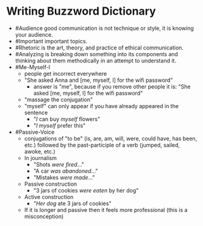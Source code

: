 # Writing Buzzword Dictionary
- #Audience good communication is not technique or style, it is knowing your audience.
- #Important important topics.
- #Rhetoric is the art, theory, and practice of ethical communication.
- #Analyzing is breaking down something into its components and thinking about them methodically in an attempt to understand it.
- #Me-Myself-I
  - people get incorrect everywhere
  - "She asked Anna and [me, myself, I] for the wifi password"
    - answer is "me", because if you remove other people it is: "She asked [me, myself, I] for the wifi password"
  - "massage the conjugation"
  - "myself" can only appear if you have already appeared in the sentence
    - "*I* can buy _myself_ flowers"
    - "*I myself* prefer this"
- #Passive-Voice
  - conjugations of "to be" (is, are, am, will, were, could have, has been, etc.) followed by the past-participle of a verb (jumped, sailed, awoke, etc.)
  - In journalism
    - "Shots *were fired*..."
    - "A car *was abandoned*..."
    - "Mistakes *were made*..."
  - Passive construction
    - "3 jars of cookies *were eaten* by her dog"
  - Active construction
    - "*Her dog* ate 3 jars of cookies"
  - If it is longer and passive then it feels more professional (this is a misconception)
